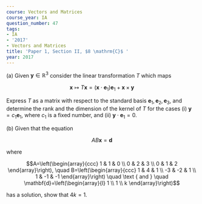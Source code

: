```yaml
---
course: Vectors and Matrices
course_year: IA
question_number: 47
tags:
- IA
- '2017'
- Vectors and Matrices
title: 'Paper 1, Section II, $8 \mathrm{C}$ '
year: 2017
---
```




(a) Given $\mathbf{y} \in \mathbb{R}^{3}$ consider the linear transformation $T$ which maps

$$\mathbf{x} \mapsto T \mathbf{x}=\left(\mathbf{x} \cdot \mathbf{e}_{1}\right) \mathbf{e}_{1}+\mathbf{x} \times \mathbf{y}$$

Express $T$ as a matrix with respect to the standard basis $\mathbf{e}_{1}, \mathbf{e}_{2}, \mathbf{e}_{3}$, and determine the rank and the dimension of the kernel of $T$ for the cases (i) $\mathbf{y}=c_{1} \mathbf{e}_{1}$, where $c_{1}$ is a fixed number, and (ii) $\mathbf{y} \cdot \mathbf{e}_{1}=0$.

(b) Given that the equation

$$A B \mathbf{x}=\mathbf{d}$$

where

$$A=\left(\begin{array}{ccc}
1 & 1 & 0 \\
0 & 2 & 3 \\
0 & 1 & 2
\end{array}\right), \quad B=\left(\begin{array}{ccc}
1 & 4 & 1 \\
-3 & -2 & 1 \\
1 & -1 & -1
\end{array}\right) \quad \text { and } \quad \mathbf{d}=\left(\begin{array}{l}
1 \\
1 \\
k
\end{array}\right)$$

has a solution, show that $4 k=1$.